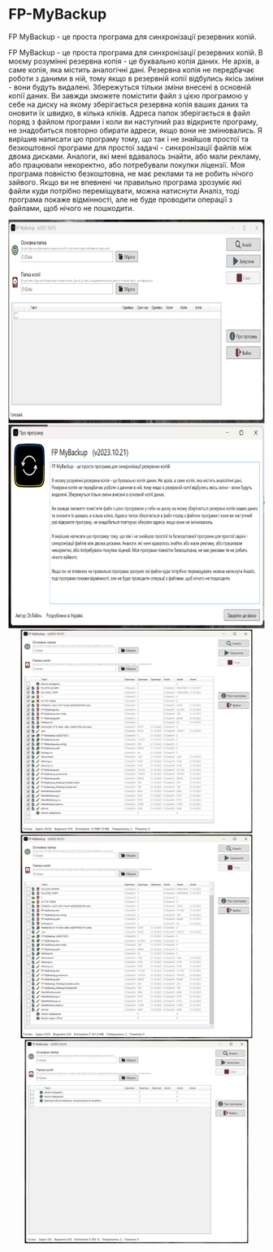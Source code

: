 # FP-MyBackup
FP MyBackup - це проста програма для синхронізації резервних копій. 

FP MyBackup - це проста програма для синхронізації резервних копій. 
В моєму розумінні резервна копія - це буквально копія даних. Не архів, а саме копія, яка містить аналогічні дані. Резервна копія не передбачає роботи з даними в ній, тому якщо в резервній копії відбулись якісь зміни - вони будуть видалені. Збережуться тільки зміни внесені в основній копії даних.
Ви завжди зможете помістити файл з цією програмою у себе на диску на якому зберігається резервна копія ваших даних та оновити їх швидко, в кілька кліків. Адреса папок зберігається в файл поряд з файлом програми і коли ви наступний раз відкриєте програму, не знадобиться повторно обирати адреси, якщо вони не змінювались.
Я вирішив написати цю програму тому, що так і не знайшов простої та безкоштовної програми для простої задачі - синхронізації файлів між двома дисками. Аналоги, які мені вдавалось знайти, або мали рекламу, або працювали некоректно, або потребували покупки ліцензії. Моя програма повністю безкоштовна, не має реклами та не робить нічого зайвого.
Якщо ви не впевнені чи правильно програма зрозуміє які файли куди потрібно переміщувати, можна натиснути Аналіз, тоді програма покаже відмінності, але не буде проводити операції з файлами, щоб нічого не пошкодити.

<p align="center">
<img src="Screenshots/Screenshot 2023-10-21 211105.png" height="400"/> 
<img src="Screenshots/Screenshot 2023-10-21 211126.png" height="400"/> 
<img src="Screenshots/Screenshot 2023-10-21 211645.png" height="400"/> 
<img src="Screenshots/Screenshot 2023-10-21 211710.png" height="400"/> 
<img src="Screenshots/Screenshot 2023-10-21 212753.png" height="400"/> 

</p>
